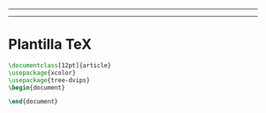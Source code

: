***
---

# Plantilla TeX


```tex
\documentclass[12pt]{article}
\usepackage{xcolor}
\usepackage{tree-dvips}
\begin{document}

\end{document}
```
